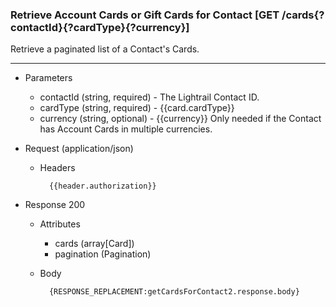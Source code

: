 ### Retrieve Account Cards or Gift Cards for Contact [GET /cards{?contactId}{?cardType}{?currency}]
Retrieve a paginated list of a Contact's Cards.

---
+ Parameters 
    + contactId (string, required) - The Lightrail Contact ID.
    + cardType (string, required) - {{card.cardType}}
    + currency (string, optional) - {{currency}} Only needed if the Contact has Account Cards in multiple currencies.

+ Request (application/json)
    + Headers
    
            {{header.authorization}}
    
+ Response 200
    + Attributes
        + cards (array[Card])
        + pagination (Pagination)

    + Body
    
            {RESPONSE_REPLACEMENT:getCardsForContact2.response.body}